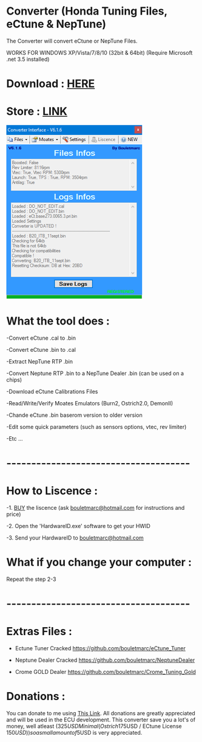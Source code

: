 # Converter (Honda Tuning Files, eCtune & NepTune)

The Converter will convert eCtune or NepTune Files.

WORKS FOR WINDOWS XP/Vista/7/8/10 (32bit & 64bit) (Require Microsoft .net 3.5 installed)

# Download : [HERE][]

# Store : [LINK][]

![alt tag](https://raw.githubusercontent.com/bouletmarc/Converter/master/Files/GUI.png)


# What the tool does :

-Convert eCtune .cal to .bin

-Convert eCtune .bin to .cal

-Extract NepTune RTP .bin

-Convert Neptune RTP .bin to a NepTune Dealer .bin (can be used on a chips)

-Download eCtune Calibrations Files

-Read/Write/Verify Moates Emulators (Burn2, Ostrich2.0, DemonII)

-Chande eCtune .bin baserom version to older version

-Edit some quick parameters (such as sensors options, vtec, rev limiter)

-Etc ...

# -------------------------------------

# How to Liscence :

-1. [BUY][] the liscence (ask bouletmarc@hotmail.com for instructions and price)

-2. Open the 'HardwareID.exe' software to get your HWID

-3. Send your HardwareID to bouletmarc@hotmail.com

# What if you change your computer :

Repeat the step 2-3

# -------------------------------------

# Extras Files :

- Ectune Tuner Cracked https://github.com/bouletmarc/eCtune_Tuner

- Neptune Dealer Cracked https://github.com/bouletmarc/NeptuneDealer

- Crome GOLD Dealer https://github.com/bouletmarc/Crome_Tuning_Gold

# Donations :

You can donate to me using [This Link][].  All donations are greatly appreciated and will be used in the ECU development. This converter save you a lot's of money, well atleast (325$USD Minimal (Ostrich 175$USD / ECtune License 150$USD)) so a small amount of 5$USD is very appreciated.

[This Link]: <https://www.paypal.me/bouletmarc>
[HERE]: <https://github.com/bouletmarc/Converter/archive/master.zip>
[LINK]: <https://bmdevs.fwscheckout.com/>
[BUY]: <https://bmdevs.fwscheckout.com/>
